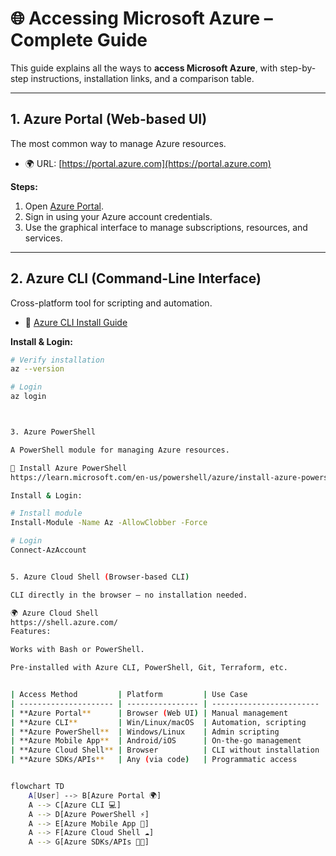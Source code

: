 # 🌐 Accessing Microsoft Azure – Complete Guide  

This guide explains all the ways to **access Microsoft Azure**, with step-by-step instructions, installation links, and a comparison table.  

---

## 1. **Azure Portal (Web-based UI)**  
The most common way to manage Azure resources.  

- 🌍 URL: [https://portal.azure.com](https://portal.azure.com)  

**Steps:**  
1. Open [Azure Portal](https://portal.azure.com).  
2. Sign in using your Azure account credentials.  
3. Use the graphical interface to manage subscriptions, resources, and services.  

---

## 2. **Azure CLI (Command-Line Interface)**  
Cross-platform tool for scripting and automation.  

- 📖 [Azure CLI Install Guide](https://learn.microsoft.com/en-us/cli/azure/install-azure-cli)  

**Install & Login:**  
```bash
# Verify installation
az --version

# Login
az login



3. Azure PowerShell

A PowerShell module for managing Azure resources.

📖 Install Azure PowerShell 
https://learn.microsoft.com/en-us/powershell/azure/install-azure-powershell

Install & Login:

# Install module
Install-Module -Name Az -AllowClobber -Force

# Login
Connect-AzAccount


5. Azure Cloud Shell (Browser-based CLI)

CLI directly in the browser – no installation needed.

🌍 Azure Cloud Shell
https://shell.azure.com/
Features:

Works with Bash or PowerShell.

Pre-installed with Azure CLI, PowerShell, Git, Terraform, etc.


| Access Method         | Platform         | Use Case                 |
| --------------------- | ---------------- | ------------------------ |
| **Azure Portal**      | Browser (Web UI) | Manual management        |
| **Azure CLI**         | Win/Linux/macOS  | Automation, scripting    |
| **Azure PowerShell**  | Windows/Linux    | Admin scripting          |
| **Azure Mobile App**  | Android/iOS      | On-the-go management     |
| **Azure Cloud Shell** | Browser          | CLI without installation |
| **Azure SDKs/APIs**   | Any (via code)   | Programmatic access      |


flowchart TD
    A[User] --> B[Azure Portal 🌍]
    A --> C[Azure CLI 💻]
    A --> D[Azure PowerShell ⚡]
    A --> E[Azure Mobile App 📱]
    A --> F[Azure Cloud Shell ☁️]
    A --> G[Azure SDKs/APIs 🧑‍💻]




